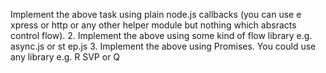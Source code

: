 Implement the above task using plain node.js callbacks (you can use e
xpress or http or any other helper module but nothing which
absracts control flow).
2. Implement the above using some kind of flow library e.g. async.js or st
ep.js
3. Implement the above using Promises. You could use any library e.g. R
SVP or Q
